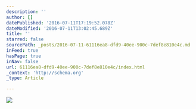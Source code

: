 ```yaml
---
description: ''
author: []
datePublished: '2016-07-11T17:19:52.078Z'
dateModified: '2016-07-11T13:02:45.689Z'
title: ''
starred: false
sourcePath: _posts/2016-07-11-61116ea8-dfd9-40ee-900c-7def8e810e4c.md
inFeed: true
hasPage: true
inNav: false
url: 61116ea8-dfd9-40ee-900c-7def8e810e4c/index.html
_context: 'http://schema.org'
_type: Article

---
```

![](https://the-grid-user-content.s3-us-west-2.amazonaws.com/94d09f73-4717-4323-88c3-062aeac8f801.jpg)